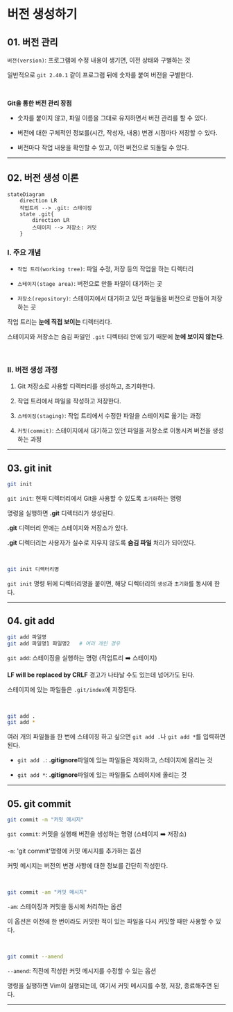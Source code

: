 # 버전 생성하기

## 01. 버전 관리

`버전(version)`: 프로그램에 수정 내용이 생기면, 이전 상태와 구별하는 것<br>

일반적으로 `git 2.40.1` 같이 프로그램 뒤에 숫자를 붙여 버전을 구별한다.<br>

<br>

**Git을 통한 버전 관리 장점**

- 숫자를 붙이지 않고, 파일 이름을 그대로 유지하면서 버전 관리를 할 수 있다.<br>

- 버전에 대한 구체적인 정보를(시간, 작성자, 내용) 변경 시점마다 저장할 수 있다.<br>

- 버전마다 작업 내용을 확인할 수 있고, 이전 버전으로 되돌릴 수 있다.<br>

---

## 02. 버전 생성 이론

```mermaid
stateDiagram
	direction LR
	작업트리 --> .git: 스테이징
	state .git{
		direction LR
		스테이지 --> 저장소: 커밋
	}
```

### I. 주요 개념

- `작업 트리(working tree)`: 파일 수정, 저장 등의 작업을 하는 디렉터리<br>

- `스테이지(stage area)`: 버전으로 만들 파일이 대기하는 곳<br>

- `저장소(repository)`: 스테이지에서 대기하고 있던 파일들을 버전으로 만들어 저장하는 곳<br>

작업 트리는 **눈에 직접 보이는** 디렉터리다.<br>

스테이지와 저장소는 숨김 파일인 `.git` 디렉터리 안에 있기 때문에 **눈에 보이지 않는다**.<br>

<br>

### II. 버전 생성 과정

1. Git 저장소로 사용할 디렉터리를 생성하고, 초기화한다.<br>

2. 작업 트리에서 파일을 작성하고 저장한다.<br>

3. `스테이징(staging)`: 작업 트리에서 수정한 파일을 스테이지로 옮기는 과정<br>

4. `커밋(commit)`: 스테이지에서 대기하고 있던 파일을 저장소로 이동시켜 버전을 생성하는 과정<br>

---

## 03. git init

```bash
git init
```

`git init`: 현재 디렉터리에서 Git을 사용할 수 있도록 `초기화`하는 명령<br>

명령을 실행하면 **.git** 디렉터리가 생성된다.<br>

**.git** 디렉터리 안에는 스테이지와 저장소가 있다.<br>

**.git** 디렉터리는 사용자가 실수로 지우지 않도록 **숨김 파일** 처리가 되어있다.<br>

<br>

```bash
git init 디렉터리명
```

`git init` 명령 뒤에 디렉터리명을 붙이면, 해당 디렉터리의 `생성`과 `초기화`를 동시에 한다.<br>

---

## 04. git add

```bash
git add 파일명
git add 파일명1 파일명2	# 여러 개인 경우
```

`git add`: 스테이징을 실행하는 명령 (작업트리 :arrow_right: 스테이지)<br>

**LF will be replaced by CRLF** 경고가 나타날 수도 있는데 넘어가도 된다.<br>

스테이지에 있는 파일들은 `.git/index`에 저장된다.<br>

<br>

```bash
git add .
git add *
```

여러 개의 파일들을 한 번에 스테이징 하고 싶으면 `git add .`나 `git add *`를 입력하면 된다.<br>

- `git add .`: **.gitignore**파일에 있는 파일들은 제외하고, 스테이지에 올리는 것<br>

- `git add *`: **.gitignore**파일에 있는 파일들도 스테이지에 올리는 것<br>

---

## 05. git commit

```bash
git commit -m "커밋 메시지"
```

`git commit`: 커밋을 실행해 버전을 생성하는 명령 (스테이지 :arrow_right: 저장소)<br>

`-m`: 'git commit'명령에 커밋 메시지를 추가하는 옵션<br>

커밋 메시지는 버전의 변경 사항에 대한 정보를 간단히 작성한다.<br>

<br>

```bash
git commit -am "커밋 메시지"
```

`-am`: 스테이징과 커밋을 동시에 처리하는 옵션<br>

이 옵션은 이전에 한 번이라도 커밋한 적이 있는 파일을 다시 커밋할 때만 사용할 수 있다.<br>

<br>

```bash
git commit --amend
```

`--amend`:  직전에 작성한 커밋 메시지를 수정할 수 있는 옵션<br>

명령을 실행하면 Vim이 실행되는데, 여기서 커밋 메시지를 수정, 저장, 종료해주면 된다.<br>

---